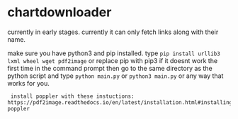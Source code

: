 # chartdownloader
currently in early stages.
currently it can only fetch links along with their name.

make sure you have python3 and pip installed.
type `pip install urllib3 lxml wheel wget pdf2image` or replace pip with pip3 if it doesnt work the first time in the command prompt
then go to the same directory as the python script and type `python main.py` or `python3 main.py` or any way that works for you.

     install poppler with these instuctions: https://pdf2image.readthedocs.io/en/latest/installation.html#installing-poppler
